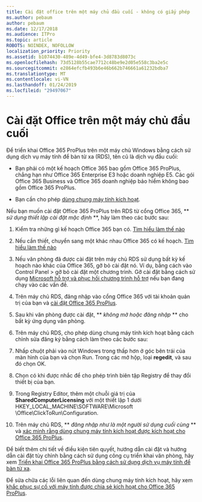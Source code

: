 ```yaml
---
title: Cài đặt office trên một máy chủ đầu cuối - không có giấy phép
ms.author: pebaum
author: pebaum
ms.date: 12/17/2018
ms.audience: ITPro
ms.topic: article
ROBOTS: NOINDEX, NOFOLLOW
localization_priority: Priority
ms.assetid: b1074430-489e-4d49-bfe4-3d8783d8073c
ms.openlocfilehash: 73d5128b55cae7712c48be9e2d05e558c3ba2e5c
ms.sourcegitcommit: e2864efcfb493b6e46b662b746661a61232bdba7
ms.translationtype: MT
ms.contentlocale: vi-VN
ms.lasthandoff: 01/24/2019
ms.locfileid: "29497067"
---
```

# <a name="installing-office-on-a-terminal-server"></a>Cài đặt Office trên một máy chủ đầu cuối

Để triển khai Office 365 ProPlus trên một máy chủ Windows bằng cách sử dụng dịch vụ máy tính để bàn từ xa (RDS), tên cũ là dịch vụ đầu cuối:
  
- Bạn phải có một kế hoạch Office 365 bao gồm Office 365 ProPlus, chẳng hạn như Office 365 Enterprise E3 hoặc doanh nghiệp E5. Các gói Office 365 Business và Office 365 doanh nghiệp bảo hiểm không bao gồm Office 365 ProPlus.
    
- Bạn cần cho phép [dùng chung máy tính kích hoạt](https://docs.microsoft.com/DeployOffice/overview-of-shared-computer-activation-for-office-365-proplus).
    
Nếu bạn muốn cài đặt Office 365 ProPlus trên RDS từ cổng Office 365, ** *sử dụng thiết lập cài đặt mặc định* **, hãy làm theo các bước sau: 
  
1. Kiểm tra những gì kế hoạch Office 365 bạn có. [Tìm hiểu làm thế nào](https://docs.microsoft.com/office365/admin/admin-overview/what-subscription-do-i-have)
    
2. Nếu cần thiết, chuyển sang một khác nhau Office 365 có kế hoạch. [Tìm hiểu làm thế nào](https://docs.microsoft.com/office365/admin/subscriptions-and-billing/switch-to-a-different-plan)
    
3. Nếu văn phòng đã được cài đặt trên máy chủ RDS sử dụng bất kỳ kế hoạch nào khác của Office 365, gỡ bỏ cài đặt nó. Ví dụ, bằng cách vào Control Panel \> gỡ bỏ cài đặt một chương trình. Gỡ cài đặt bằng cách sử dụng [Microsoft hỗ trợ và phục hồi chương trình hỗ trợ](https://aka.ms/SARA-OfficeUninstall-Alchemy) nếu bạn đang chạy vào các vấn đề. 
    
4. Trên máy chủ RDS, đăng nhập vào cổng Office 365 với tài khoản quản trị của bạn và [cài đặt Office 365 ProPlus](https://portal.office.com/OLS/MySoftware.aspx).
    
5. Sau khi văn phòng được cài đặt, ** *không mở hoặc đăng nhập* ** cho bất kỳ ứng dụng văn phòng. 
    
6. Trên máy chủ RDS, cho phép dùng chung máy tính kích hoạt bằng cách chỉnh sửa đăng ký bằng cách làm theo các bước sau:
    
1. Nhấp chuột phải vào nút Windows trong thấp hơn ở góc bên trái của màn hình của bạn và chọn Run. Trong các mở hộp, loại **regedit**, và sau đó chọn OK. 
    
2. Chọn có khi được nhắc để cho phép trình biên tập Registry để thay đổi thiết bị của bạn.
    
3. Trong Registry Editor, thêm một chuỗi giá trị của **SharedComputerLicensing** với một thiết lập 1 dưới HKEY_LOCAL_MACHINE\SOFTWARE\Microsoft \Office\ClickToRun\Configuration. 
    
7. Trên máy chủ RDS, ** *đăng nhập như là một người sử dụng cuối cùng* ** và [xác minh rằng dùng chung máy tính kích hoạt được kích hoạt cho Office 365 ProPlus](https://docs.microsoft.com/DeployOffice/troubleshoot-issues-with-shared-computer-activation-for-office-365-proplus#verify-that-activation-for-office-365-proplus-succeeded).
    
Để biết thêm chi tiết về điều kiện tiên quyết, hướng dẫn cài đặt và hướng dẫn cài đặt tùy chỉnh bằng cách sử dụng công cụ triển khai văn phòng, hãy xem [Triển khai Office 365 ProPlus bằng cách sử dụng dịch vụ máy tính để bàn từ xa](https://docs.microsoft.com/DeployOffice/deploy-office-365-proplus-by-using-remote-desktop-services).
  
Để sửa chữa các lỗi liên quan đến dùng chung máy tính kích hoạt, hãy xem [khắc phục sự cố với máy tính được chia sẻ kích hoạt cho Office 365 ProPlus](https://docs.microsoft.com/DeployOffice/troubleshoot-issues-with-shared-computer-activation-for-office-365-proplus).
  

